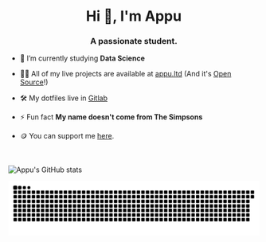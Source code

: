 <h1 align="center">Hi 👋, I'm Appu</h1>
<h3 align="center">A passionate student.</h3>

- 🌱 I’m currently studying **Data Science**

- 👨‍💻 All of my live projects are available at [appu.ltd](https://appu.ltd) (And it's [Open Source](https://github.com/appuchias/appuwrotethese)!)

- 🛠️ My dotfiles live in [Gitlab](https://gitlab.com/appuchia-dotfiles)

- ⚡ Fun fact **My name doesn't come from The Simpsons**

- 🪙 You can support me [here](https://coindrop.to/appuchia).

<br>

![Appu's GitHub stats](https://github-readme-stats.vercel.app/api?show_icons=true&include_all_commits=true&count_private=true&hide_border=false&username=appuchias&theme=dark)

![snek](https://github.com/appuchias/appuchias/raw/output/snake.svg)

###
